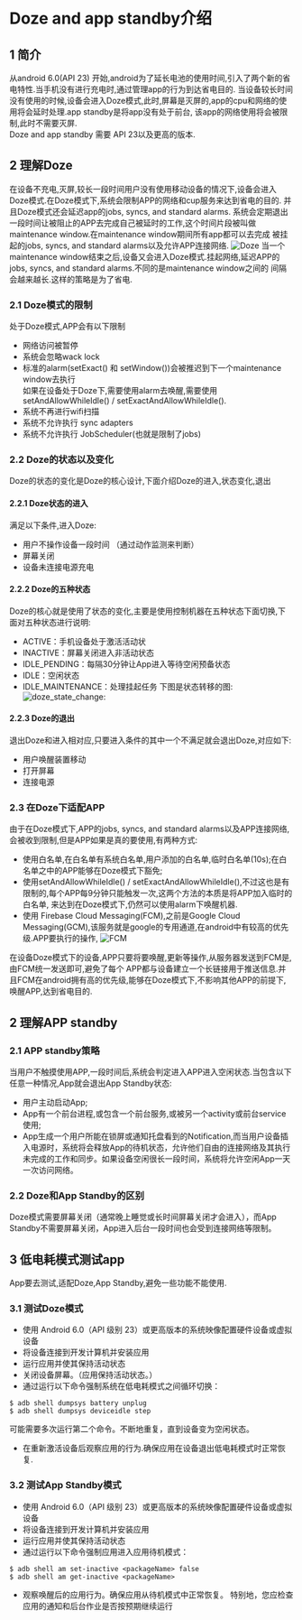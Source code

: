 # Doze and app standby介绍

## 1 简介

从android 6.0(API 23) 开始,android为了延长电池的使用时间,引入了两个新的省电特性.当手机没有进行充电时,通过管理app的行为到达省电目的.
当设备较长时间没有使用的时候,设备会进入Doze模式,此时,屏幕是灭屏的,app的cpu和网络的使用将会延时处理.app standby是将app没有处于前台,
该app的网络使用将会被限制,此时不需要灭屏.  
Doze and app standby 需要 API 23以及更高的版本.

## 2 理解Doze

在设备不充电,灭屏,较长一段时间用户没有使用移动设备的情况下,设备会进入Doze模式.在Doze模式下,系统会限制APP的网络和cup服务来达到省电的目的.
并且Doze模式还会延迟app的jobs, syncs, and standard alarms.
系统会定期退出一段时间让被阻止的APP去完成自己被延时的工作,这个时间片段被叫做maintenance window.在maintenance window期间所有app都可以去完成
被挂起的jobs, syncs, and standard alarms以及允许APP连接网络.
![Doze](https://raw.githubusercontent.com/lqktz/document/master/res/doze.png)
当一个maintenance window结束之后,设备又会进入Doze模式.挂起网络,延迟APP的jobs, syncs, and standard alarms.不同的是maintenance window之间的
间隔会越来越长.这样的策略是为了省电.

### 2.1 Doze模式的限制

处于Doze模式,APP会有以下限制  

- 网络访问被暂停
- 系统会忽略wack lock
- 标准的alarm(setExact() 和 setWindow())会被推迟到下一个maintenance window去执行  
  如果在设备处于Doze下,需要使用alarm去唤醒,需要使用setAndAllowWhileIdle() / setExactAndAllowWhileIdle().  
- 系统不再进行wifi扫描  
- 系统不允许执行 sync adapters  
- 系统不允许执行 JobScheduler(也就是限制了jobs)  

### 2.2 Doze的状态以及变化

Doze的状态的变化是Doze的核心设计,下面介绍Doze的进入,状态变化,退出

#### 2.2.1 Doze状态的进入

满足以下条件,进入Doze:  

- 用户不操作设备一段时间 （通过动作监测来判断）
- 屏幕关闭 
- 设备未连接电源充电 

#### 2.2.2 Doze的五种状态
Doze的核心就是使用了状态的变化,主要是使用控制机器在五种状态下面切换,下面对五种状态进行说明:

- ACTIVE：手机设备处于激活活动状
- INACTIVE：屏幕关闭进入非活动状态 
- IDLE_PENDING：每隔30分钟让App进入等待空闲预备状态 
- IDLE：空闲状态
- IDLE_MAINTENANCE：处理挂起任务
下图是状态转移的图:
![doze_state_change:](https://raw.githubusercontent.com/lqktz/document/master/res/doze_state_change.png)

#### 2.2.3 Doze的退出
退出Doze和进入相对应,只要进入条件的其中一个不满足就会退出Doze,对应如下:

- 用户唤醒装置移动
- 打开屏幕
- 连接电源

### 2.3 在Doze下适配APP

由于在Doze模式下,APP的jobs, syncs, and standard alarms以及APP连接网络,会被收到限制,但是APP如果是真的要使用,有两种方式:  

- 使用白名单,在白名单有系统白名单,用户添加的白名单,临时白名单(10s);在白名单之中的APP能够在Doze模式下豁免;
- 使用setAndAllowWhileIdle() / setExactAndAllowWhileIdle(),不过这也是有限制的,每个APP每9分钟只能触发一次,这两个方法的本质是将APP加入临时的白名单,
  来达到在Doze模式下,仍然可以使用alarm下唤醒机器.
- 使用 Firebase Cloud Messaging(FCM),之前是Google Cloud Messaging(GCM),该服务就是google的专用通道,在android中有较高的优先级.APP要执行的操作,
![FCM](https://raw.githubusercontent.com/lqktz/document/master/res/FCM.png)


在设备Doze模式下的设备,APP只要将要唤醒,更新等操作,从服务器发送到FCM是,由FCM统一发送即可,避免了每个
APP都与设备建立一个长链接用于推送信息.并且FCM在android拥有高的优先级,能够在Doze模式下,不影响其他APP的前提下,唤醒APP,达到省电目的.


## 2 理解APP standby

### 2.1 APP standby策略

当用户不触摸使用APP,一段时间后,系统会判定进入APP进入空闲状态.当包含以下任意一种情况,App就会退出App Standby状态:

- 用户主动启动App;
- App有一个前台进程,或包含一个前台服务,或被另一个activity或前台service使用;
- App生成一个用户所能在锁屏或通知托盘看到的Notification,而当用户设备插入电源时，系统将会释放App的待机状态，允许他们自由的连接网络及其执行未完成的工作和同步。如果设备空闲很长一段时间，系统将允许空闲App一天一次访问网络。

### 2.2 Doze和App Standby的区别

Doze模式需要屏幕关闭（通常晚上睡觉或长时间屏幕关闭才会进入），而App Standby不需要屏幕关闭，App进入后台一段时间也会受到连接网络等限制。

## 3 低电耗模式测试app
App要去测试,适配Doze,App Standby,避免一些功能不能使用.

### 3.1 测试Doze模式

- 使用 Android 6.0（API 级别 23）或更高版本的系统映像配置硬件设备或虚拟设备
- 将设备连接到开发计算机并安装应用
- 运行应用并使其保持活动状态
- 关闭设备屏幕。（应用保持活动状态。） 
- 通过运行以下命令强制系统在低电耗模式之间循环切换：
```
$ adb shell dumpsys battery unplug
$ adb shell dumpsys deviceidle step
```
可能需要多次运行第二个命令。不断地重复，直到设备变为空闲状态。  

- 在重新激活设备后观察应用的行为.确保应用在设备退出低电耗模式时正常恢复.

### 3.2 测试App Standby模式

- 使用 Android 6.0（API 级别 23）或更高版本的系统映像配置硬件设备或虚拟设备
- 将设备连接到开发计算机并安装应用
- 运行应用并使其保持活动状态
- 通过运行以下命令强制应用进入应用待机模式：
```
$ adb shell am set-inactive <packageName> false
$ adb shell am get-inactive <packageName>
```
- 观察唤醒后的应用行为。确保应用从待机模式中正常恢复。 特别地，您应检查应用的通知和后台作业是否按预期继续运行 




























